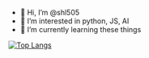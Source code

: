 - 👋 Hi, I’m @shl505
- 👀 I’m interested in python, JS, AI
- 🌱 I’m currently learning these things

<!---
shl505/shl505 is a ✨ special ✨ repository because its `README.md` (this file) appears on your GitHub profile.
You can click the Preview link to take a look at your changes.
--->
<!---
[![Anurag's github stats](https://github-readme-stats.vercel.app/api?username=shl505)](https://github.com/anuraghazra/github-readme-stats)
--->
[![Top Langs](https://github-readme-stats.vercel.app/api/top-langs/?username=shl505&layout=donut)](https://github.com/anuraghazra/github-readme-stats)
